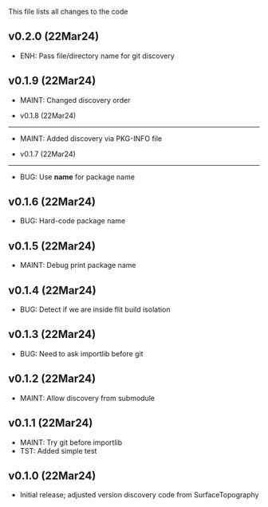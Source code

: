 This file lists all changes to the code

v0.2.0 (22Mar24)
----------------

* ENH: Pass file/directory name for git discovery

v0.1.9 (22Mar24)
----------------

* MAINT: Changed discovery order

* v0.1.8 (22Mar24)
----------------

* MAINT: Added discovery via PKG-INFO file

* v0.1.7 (22Mar24)
----------------

* BUG: Use __name__ for package name

v0.1.6 (22Mar24)
----------------

* BUG: Hard-code package name

v0.1.5 (22Mar24)
----------------

* MAINT: Debug print package name

v0.1.4 (22Mar24)
----------------

* BUG: Detect if we are inside flit build isolation

v0.1.3 (22Mar24)
----------------

* BUG: Need to ask importlib before git

v0.1.2 (22Mar24)
----------------

* MAINT: Allow discovery from submodule

v0.1.1 (22Mar24)
----------------

* MAINT: Try git before importlib
* TST: Added simple test

v0.1.0 (22Mar24)
----------------

* Initial release; adjusted version discovery code from SurfaceTopography